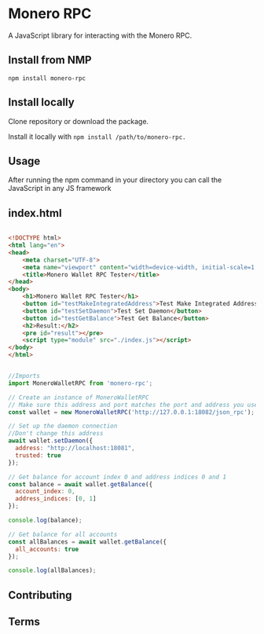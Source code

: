 # Monero RPC

A JavaScript library for interacting with the Monero RPC.

## Install from NMP

```
npm install monero-rpc
```
## Install locally

Clone repository or download the package.

Install it locally with ```npm install /path/to/monero-rpc.```

## Usage

After running the npm command in your directory you can call the JavaScript in any JS framework

## index.html

```html

<!DOCTYPE html>
<html lang="en">
<head>
    <meta charset="UTF-8">
    <meta name="viewport" content="width=device-width, initial-scale=1.0">
    <title>Monero Wallet RPC Tester</title>
</head>
<body>
    <h1>Monero Wallet RPC Tester</h1>
    <button id="testMakeIntegratedAddress">Test Make Integrated Address</button>
    <button id="testSetDaemon">Test Set Daemon</button>
    <button id="testGetBalance">Test Get Balance</button>
    <h2>Result:</h2>
    <pre id="result"></pre>
    <script type="module" src="./index.js"></script>
</body>
</html>

```

```javascript

//Imports
import MoneroWalletRPC from 'monero-rpc';

// Create an instance of MoneroWalletRPC
// Make sure this address and port matches the port and address you used to start up monero-wallet-rpc.exe
const wallet = new MoneroWalletRPC('http://127.0.0.1:18082/json_rpc');

// Set up the daemon connection
//Don't change this address
await wallet.setDaemon({
  address: "http://localhost:18081",
  trusted: true
});

// Get balance for account index 0 and address indices 0 and 1
const balance = await wallet.getBalance({
  account_index: 0,
  address_indices: [0, 1]
});

console.log(balance);

// Get balance for all accounts
const allBalances = await wallet.getBalance({
  all_accounts: true
});

console.log(allBalances);
```
## Contributing
## Terms
